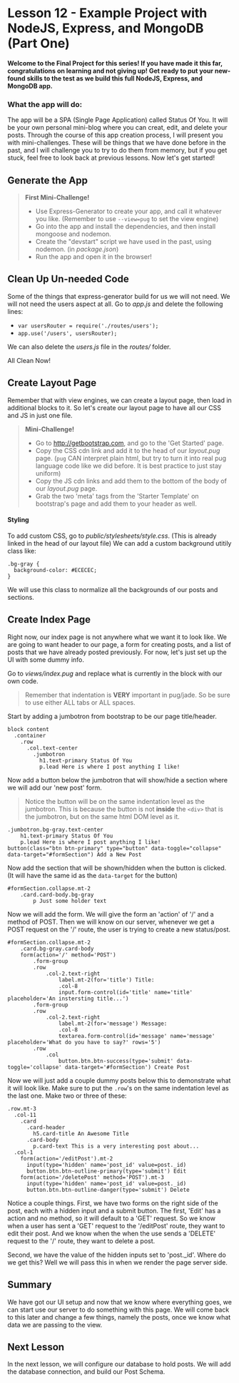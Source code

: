 # Lesson 12 - Example Project with NodeJS, Express, and MongoDB (Part One)

**Welcome to the Final Project for this series! If you have made it this far, congratulations on learning and not giving up! Get ready to put your new-found skills to the test as we build this full NodeJS, Express, and MongoDB app.**

### What the app will do:

The app will be a SPA (Single Page Application) called Status Of You. It will be your own personal mini-blog where you can creat, edit, and delete your posts. Through the course of this app creation process, I will present you with mini-challenges. These will be things that we have done before in the past, and I will challenge you to try to do them from memory, but if you get stuck, feel free to look back at previous lessons. Now let's get started!

## Generate the App


> **First Mini-Challenge!**
>   * Use Express-Generator to create your app, and call it whatever you like. (Remember to use `--view=pug` to set the view engine)
> * Go into the app and install the dependencies, and then install mongoose and nodemon.
> * Create the "devstart" script we have used in the past, using nodemon. (in *package.json*)
> * Run the app and open it in the browser!

## Clean Up Un-needed Code

Some of the things that express-generator build for us we will not need. We will not need the users aspect at all. Go to *app.js* and delete the following lines:
* `var usersRouter = require('./routes/users');`
* `app.use('/users', usersRouter);`

We can also delete the *users.js* file in the *routes/* folder.

All Clean Now!

## Create Layout Page

Remember that with view engines, we can create a layout page, then load in additional blocks to it. So let's create our layout page to have all our CSS and JS in just one file. 

> **Mini-Challenge!**
> * Go to http://getbootstrap.com, and go to the 'Get Started' page.
> * Copy the CSS cdn link and add it to the head of our *layout.pug* page. (`pug` CAN interpret plain html, but try to turn it into real pug language code like we did before. It is best practice to just stay uniform)
> * Copy the JS cdn links and add them to the bottom of the body of our *layout.pug* page.
> * Grab the two 'meta' tags from the 'Starter Template' on bootstrap's page and add them to your header as well.

#### Styling

To add custom CSS, go to *public/stylesheets/style.css*. (This is already linked in the head of our layout file) We can add a custom background utitily class like: 
```
.bg-gray {
  background-color: #ECECEC;
}
```

We will use this class to normalize all the backgrounds of our posts and sections.

## Create Index Page

Right now, our index page is not anywhere what we want it to look like. We are going to want header to our page, a form for creating posts, and a list of posts that we have already posted previously. For now, let's just set up the UI with some dummy info.

Go to *views/index.pug* and replace what is currently in the block with our own code. 

> Remember that indentation is **VERY** important in pug/jade. So be sure to use either ALL tabs or ALL spaces. 

Start by adding a jumbotron from bootstrap to be our page title/header.
```
block content
  .container
    .row
      .col.text-center
        .jumbotron
          h1.text-primary Status Of You
          p.lead Here is where I post anything I like!
```

Now add a button below the jumbotron that will show/hide a section where we will add our 'new post' form.

> Notice the button will be on the same indentation level as the jumbotron. This is because the button is not **inside** the `<div>` that is the jumbotron, but on the same html DOM level as it.
```
.jumbotron.bg-gray.text-center
    h1.text-primary Status Of You
    p.lead Here is where I post anything I like!
button(class="btn btn-primary" type="button" data-toggle="collapse" data-target="#formSection") Add a New Post
```

Now add the section that will be shown/hidden when the button is clicked. (It will have the same id as the `data-target` for the button)
```
#formSection.collapse.mt-2
    .card.card-body.bg-gray
        p Just some holder text   
```

Now we will add the form. We will give the form an 'action' of '/' and a method of POST. Then we will know on our server, whenever we get a POST request on the '/' route, the user is trying to create a new status/post.
```
#formSection.collapse.mt-2
    .card.bg-gray.card-body
    form(action='/' method='POST')
        .form-group
        .row
            .col-2.text-right
                label.mt-2(for='title') Title:
                .col-8 
                input.form-control(id='title' name='title' placeholder='An instersting title...')
        .form-group
        .row
            .col-2.text-right
                label.mt-2(for='message') Message:
                .col-8 
                textarea.form-control(id='message' name='message' placeholder='What do you have to say?' rows='5')
        .row
            .col
                button.btn.btn-success(type='submit' data-toggle='collapse' data-target='#formSection') Create Post
```

Now we will just add a couple dummy posts below this to demonstrate what it will look like. Make sure to put the `.row`'s on the same indentation level as the last one. Make two or three of these: 
```
.row.mt-3
  .col-11
    .card
      .card-header
        h5.card-title An Awesome Title
      .card-body
        p.card-text This is a very interesting post about...
  .col-1
    form(action='/editPost').mt-2
      input(type='hidden' name='post_id' value=post._id)
      button.btn.btn-outline-primary(type='submit') Edit
    form(action='/deletePost' method='POST').mt-3
      input(type='hidden' name='post_id' value=post._id)
      button.btn.btn-outline-danger(type='submit') Delete
```

Notice a couple things. First, we have two forms on the right side of the post, each with a hidden input and a submit button. The first, 'Edit' has a action and no method, so it will default to a 'GET' request. So we know when a user has sent a 'GET' request to the '/editPost' route, they want to edit their post. And we know when the when the use sends a 'DELETE' request to the '/' route, they want to delete a post.

Second, we have the value of the hidden inputs set to 'post._id'. Where do we get this? Well we will pass this in when we render the page server side. 


## Summary

We have got our UI setup and now that we know where everything goes, we can start use our server to do something with this page. We will come back to this later and change a few things, namely the posts, once we know what data we are passing to the view.

## Next Lesson 

In the next lesson, we will configure our database to hold posts. We will add the database connection, and build our Post Schema.
